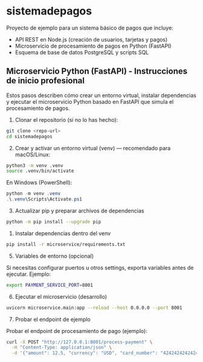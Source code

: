 # sistemadepagos

Proyecto de ejemplo para un sistema básico de pagos que incluye:

- API REST en Node.js (creación de usuarios, tarjetas y pagos)
- Microservicio de procesamiento de pagos en Python (FastAPI)
- Esquema de base de datos PostgreSQL y scripts SQL

## Microservicio Python (FastAPI) - Instrucciones de inicio profesional

Estos pasos describen cómo crear un entorno virtual, instalar dependencias y ejecutar el microservicio Python basado en FastAPI que simula el procesamiento de pagos.

1) Clonar el repositorio (si no lo has hecho):

```bash
git clone <repo-url>
cd sistemadepagos
```

2) Crear y activar un entorno virtual (venv) — recomendado para macOS/Linux:

```bash
python3 -m venv .venv
source .venv/bin/activate
```

En Windows (PowerShell):

```powershell
python -m venv .venv
.\.venv\Scripts\Activate.ps1
```

3) Actualizar pip y preparar archivos de dependencias

```bash
python -m pip install --upgrade pip
```

1) Instalar dependencias dentro del venv

```bash
pip install -r microservice/requirements.txt
```

5) Variables de entorno (opcional)

Si necesitas configurar puertos u otros settings, exporta variables antes de ejecutar. Ejemplo:

```bash
export PAYMENT_SERVICE_PORT=8001
```

6) Ejecutar el microservicio (desarrollo)

```bash
uvicorn microservice.main:app --reload --host 0.0.0.0 --port 8001
```

7) Probar el endpoint de ejemplo

Probar el endpoint de procesamiento de pago (ejemplo):

```bash
curl -X POST "http://127.0.0.1:8001/process-payment" \
  -H "Content-Type: application/json" \
  -d '{"amount": 12.5, "currency": "USD", "card_number": "4242424242424242", "cardholder_name": "Test User", "expiry_month": 12, "expiry_year": 2026, "cvv": "123"}'
```
